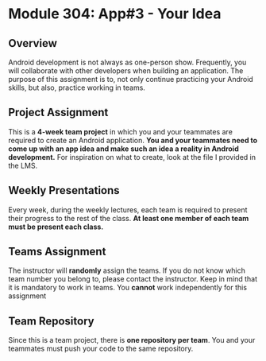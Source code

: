 # Module 304: App#3 - Your Idea

## Overview
Android development is not always as one-person show. Frequently, you will collaborate with other developers when building an application. The purpose of this assignment is to, not only continue practicing your Android skills, but also, practice working in teams. 

## Project Assignment
This is a **4-week team project** in which you and your teammates are required to create an Android application. **You and your teammates need to come up with an app idea and make such an idea a reality in Android development.** For inspiration on what to create, look at the file I provided in the LMS.

## Weekly Presentations
Every week, during the weekly lectures, each team is required to present their progress to the rest of the class. **At least one member of each team must be present each class.**

## Teams Assignment
The instructor will **randomly** assign the teams. If you do not know which team number you belong to, please contact the instructor. Keep in mind that it is mandatory to work in teams. You **cannot** work independently for this assignment

## Team Repository
Since this is a team project, there is **one repository per team**. You and your teammates must push your code to the same repository.
